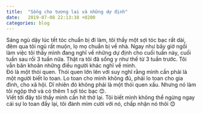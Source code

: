 ```yaml
---
title:  "Sống cho tương lai và những dự định"
date:   2019-07-08 22:13:38 +0200
categories: blog
---
```

Sáng ngủ dậy lúc tết tóc chuẩn bị đi làm, tôi thấy một sợi tóc bạc rất dài, đêm qua tôi ngủ rất muộn, lọ mọ chuẩn bị về nhà. Ngay như bây giờ ngồi làm việc tôi thấy mình đang nghĩ về những dự định cho cuối tuần này, cuối tuần sau rồi 3 tuần nữa. Thật ra tôi đã sống y như thế từ 3 tuần trước. Tôi vẫn băn khoăn những điều người khác nghĩ về mình.  
Đó là một thói quen. Thói quen lớn lên với suy nghĩ rằng mình cần phải là một người biết lo toan. Lo toan cho mình không đủ, phải lo toan cho gia đình, cho xã hội. Dĩ nhiên đó không phải là một thói quen xấu. Nhưng nó làm tôi ngộp thở và có thêm 1 sợi tóc bạc :blush:.  
Viết tới đây tôi thấy mình cần hít thở lại. Tôi biết mình không thể ngừng ngay cái sự lo toan đấy lại, tôi đành mỉm cười với nó, chấp nhận nó thôi :blush: